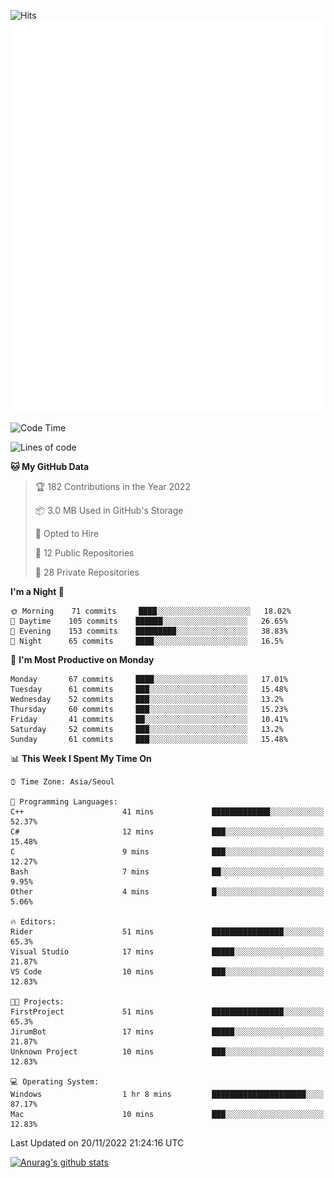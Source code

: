 ![Hits](https://hits.seeyoufarm.com/api/count/incr/badge.svg?url=https%3A%2F%2Fgithub.com%2Fkokose1234&count_bg=%2379C83D&title_bg=%23555555&icon=apple.svg&icon_color=%23E7E7E7&title=hits&edge_flat=false)
<br/>
![Metrics](https://github.com/kokose1234/kokose1234/blob/main/github-metrics.svg)

<!--START_SECTION:waka-->
![Code Time](http://img.shields.io/badge/Code%20Time-714%20hrs%2030%20mins-blue)

![Lines of code](https://img.shields.io/badge/From%20Hello%20World%20I%27ve%20Written-911%20Thousand%20lines%20of%20code-blue)

**🐱 My GitHub Data** 

> 🏆 182 Contributions in the Year 2022
 > 
> 📦 3.0 MB Used in GitHub's Storage 
 > 
> 💼 Opted to Hire
 > 
> 📜 12 Public Repositories 
 > 
> 🔑 28 Private Repositories  
 > 
**I'm a Night 🦉** 

```text
🌞 Morning    71 commits     ████░░░░░░░░░░░░░░░░░░░░░   18.02% 
🌆 Daytime    105 commits    ██████░░░░░░░░░░░░░░░░░░░   26.65% 
🌃 Evening    153 commits    █████████░░░░░░░░░░░░░░░░   38.83% 
🌙 Night      65 commits     ████░░░░░░░░░░░░░░░░░░░░░   16.5%

```
📅 **I'm Most Productive on Monday** 

```text
Monday       67 commits     ████░░░░░░░░░░░░░░░░░░░░░   17.01% 
Tuesday      61 commits     ███░░░░░░░░░░░░░░░░░░░░░░   15.48% 
Wednesday    52 commits     ███░░░░░░░░░░░░░░░░░░░░░░   13.2% 
Thursday     60 commits     ███░░░░░░░░░░░░░░░░░░░░░░   15.23% 
Friday       41 commits     ██░░░░░░░░░░░░░░░░░░░░░░░   10.41% 
Saturday     52 commits     ███░░░░░░░░░░░░░░░░░░░░░░   13.2% 
Sunday       61 commits     ███░░░░░░░░░░░░░░░░░░░░░░   15.48%

```


📊 **This Week I Spent My Time On** 

```text
⌚︎ Time Zone: Asia/Seoul

💬 Programming Languages: 
C++                      41 mins             █████████████░░░░░░░░░░░░   52.37% 
C#                       12 mins             ███░░░░░░░░░░░░░░░░░░░░░░   15.48% 
C                        9 mins              ███░░░░░░░░░░░░░░░░░░░░░░   12.27% 
Bash                     7 mins              ██░░░░░░░░░░░░░░░░░░░░░░░   9.95% 
Other                    4 mins              █░░░░░░░░░░░░░░░░░░░░░░░░   5.06%

🔥 Editors: 
Rider                    51 mins             ████████████████░░░░░░░░░   65.3% 
Visual Studio            17 mins             █████░░░░░░░░░░░░░░░░░░░░   21.87% 
VS Code                  10 mins             ███░░░░░░░░░░░░░░░░░░░░░░   12.83%

🐱‍💻 Projects: 
FirstProject             51 mins             ████████████████░░░░░░░░░   65.3% 
JirumBot                 17 mins             █████░░░░░░░░░░░░░░░░░░░░   21.87% 
Unknown Project          10 mins             ███░░░░░░░░░░░░░░░░░░░░░░   12.83%

💻 Operating System: 
Windows                  1 hr 8 mins         █████████████████████░░░░   87.17% 
Mac                      10 mins             ███░░░░░░░░░░░░░░░░░░░░░░   12.83%

```


 Last Updated on 20/11/2022 21:24:16 UTC
<!--END_SECTION:waka-->

[![Anurag's github stats](https://github-readme-stats.vercel.app/api?username=kokose1234&theme=dracula)](https://github.com/anuraghazra/github-readme-stats)



	
